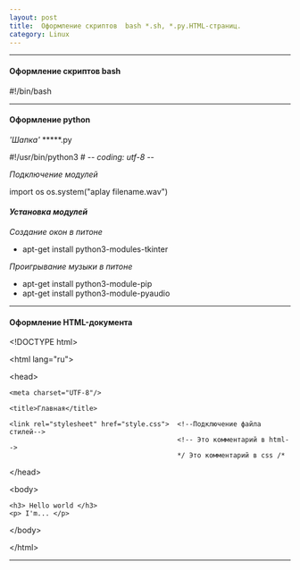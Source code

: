 ```yaml
---
layout: post
title:  Оформление скриптов  bash *.sh, *.py.HTML-страниц.
category: Linux
---
```

*****************************

#### Оформление скриптов  **bash**

\#!/bin/bash

***********************

#### Оформление  **python**

*'Шапка'*  *****.py

\#!/usr/bin/python3
\# -*- coding: utf-8 -*-

*Подключение модулей*

import os
os.system("aplay filename.wav")

#### *Установка модулей*

*Создание окон в питоне*

- apt-get install python3-modules-tkinter

*Проигрывание музыки в питоне* 

- apt-get install python3-module-pip
- apt-get install python3-module-pyaudio

*************************************

#### Оформление **HTML**-документа

\<!DOCTYPE html>

\<html lang="ru">

\<head>

    <meta charset="UTF-8"/> 

    <title>Главная</title>

    <link rel="stylesheet" href="style.css">  <!--Подключение файла стилей-->
                                              <!-- Это комментарий в html-->
                                              */ Это комментарий в css /*

\</head>
    
\<body>

    <h3> Hello world </h3>
    <p> I'm... </p>

\</body>

\</html>

*************************